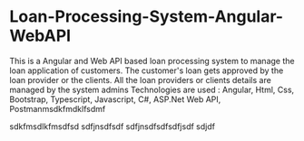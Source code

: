 # Loan-Processing-System-Angular-WebAPI
This is a Angular and Web API based loan processing system to manage the loan application of customers. The customer's loan gets approved by the loan provider or the clients. All the loan providers or clients details are managed by the system admins 
Technologies are used : Angular, Html, Css, Bootstrap, Typescript, Javascript, C#, ASP.Net Web API, Postmanmsdkfmdklfsdmf

sdkfmsdlkfmsdfsd
sdfjnsdfsdf
sdfjnsdfsdfsdfjsdf
sdjdf
